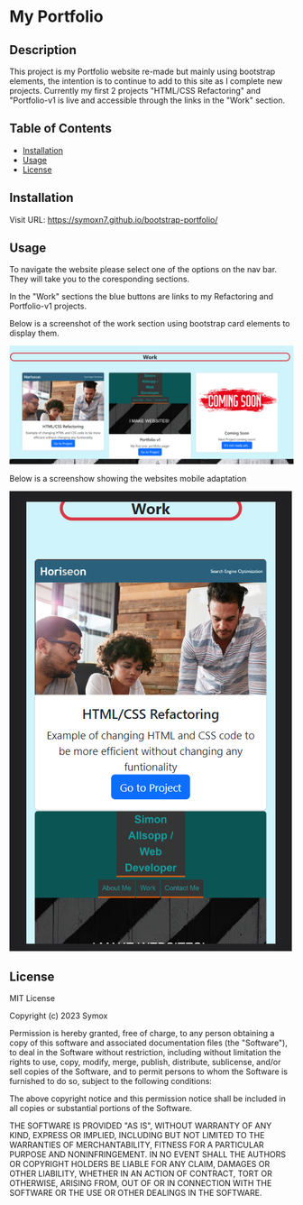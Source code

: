 # My Portfolio

## Description

This project is my Portfolio website re-made but mainly using bootstrap elements, the intention is to continue to add to this site as I complete new projects. Currently my first 2 projects "HTML/CSS Refactoring" and "Portfolio-v1 is live and accessible through the links in the "Work" section.

## Table of Contents

* [Installation](#installation)
* [Usage](#usage)
* [License](#license)

## Installation

Visit URL: https://symoxn7.github.io/bootstrap-portfolio/

## Usage 

To navigate the website please select one of the options on the nav bar. They will take you to the coresponding sections.

In the "Work" sections the blue buttons are links to my Refactoring and Portfolio-v1 projects.

Below is a screenshot of the work section using bootstrap card elements to display them.


![My Prortfolio](assets/images/work-scrn.PNG)


Below is a screenshow showing the websites mobile adaptation


![My Mobile Prortfolio](assets/images/mobile-work-scrn.PNG)


## License

MIT License

Copyright (c) 2023 Symox

Permission is hereby granted, free of charge, to any person obtaining a copy
of this software and associated documentation files (the "Software"), to deal
in the Software without restriction, including without limitation the rights
to use, copy, modify, merge, publish, distribute, sublicense, and/or sell
copies of the Software, and to permit persons to whom the Software is
furnished to do so, subject to the following conditions:

The above copyright notice and this permission notice shall be included in all
copies or substantial portions of the Software.

THE SOFTWARE IS PROVIDED "AS IS", WITHOUT WARRANTY OF ANY KIND, EXPRESS OR
IMPLIED, INCLUDING BUT NOT LIMITED TO THE WARRANTIES OF MERCHANTABILITY,
FITNESS FOR A PARTICULAR PURPOSE AND NONINFRINGEMENT. IN NO EVENT SHALL THE
AUTHORS OR COPYRIGHT HOLDERS BE LIABLE FOR ANY CLAIM, DAMAGES OR OTHER
LIABILITY, WHETHER IN AN ACTION OF CONTRACT, TORT OR OTHERWISE, ARISING FROM,
OUT OF OR IN CONNECTION WITH THE SOFTWARE OR THE USE OR OTHER DEALINGS IN THE
SOFTWARE.